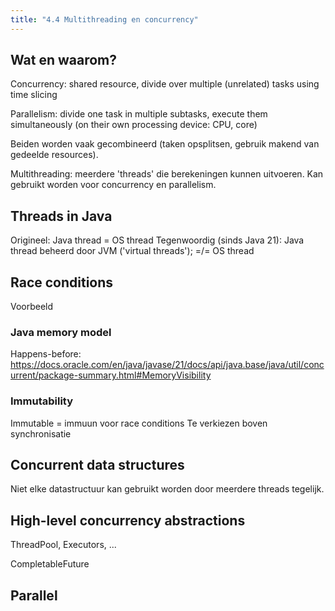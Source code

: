 ```yaml
---
title: "4.4 Multithreading en concurrency"
---
```


## Wat en waarom?

Concurrency: shared resource, divide over multiple (unrelated) tasks using time slicing

Parallelism: divide one task in multiple subtasks, execute them simultaneously (on their own processing device: CPU, core)

Beiden worden vaak gecombineerd (taken opsplitsen, gebruik makend van gedeelde resources).

Multithreading: meerdere 'threads' die berekeningen kunnen uitvoeren. Kan gebruikt worden voor concurrency en parallelism.

## Threads in Java

Origineel: Java thread = OS thread
Tegenwoordig (sinds Java 21): Java thread beheerd door JVM ('virtual threads'); =/= OS thread

## Race conditions

Voorbeeld

### Java memory model

Happens-before:
https://docs.oracle.com/en/java/javase/21/docs/api/java.base/java/util/concurrent/package-summary.html#MemoryVisibility

### Immutability

Immutable = immuun voor race conditions
Te verkiezen boven synchronisatie

## Concurrent data structures

Niet elke datastructuur kan gebruikt worden door meerdere threads tegelijk.

## High-level concurrency abstractions

ThreadPool, Executors, ...

CompletableFuture

## Parallel
